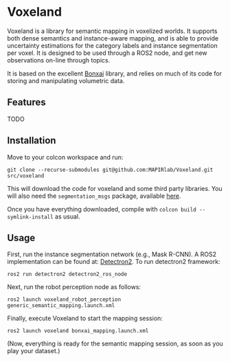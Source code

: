 # Voxeland
Voxeland is a library for semantic mapping in voxelized worlds. It supports both dense semantics and instance-aware mapping, and is able to provide uncertainty estimations for the category labels and instance segmentation per voxel. It is designed to be used through a ROS2 node, and get new observations on-line through topics.

It is based on the excellent [Bonxai](https://github.com/facontidavide/Bonxai) library, and relies on much of its code for storing and manipulating volumetric data.

## Features
TODO

## Installation
Move to your colcon workspace and run:

```git clone --recurse-submodules git@github.com:MAPIRlab/Voxeland.git src/voxeland```

This will download the code for voxeland and some third party libraries. You will also need the `segmentation_msgs` package, available [here](https://github.com/MAPIRlab/instance_segmentation).

Once you have everything downloaded, compile with `colcon build --symlink-install` as usual.

## Usage

First, run the instance segmentation network (e.g., Mask R-CNN). A ROS2 implementation can be found at: [Detectron2](https://github.com/MAPIRlab/Detectron2_ros). To run detectron2 framework:

`ros2 run detectron2 detectron2_ros_node`

Next, run the robot perception node as follows:

`ros2 launch voxeland_robot_perception generic_semantic_mapping.launch.xml`

Finally, execute Voxeland to start the mapping session:

`ros2 launch voxeland bonxai_mapping.launch.xml`

(Now, everything is ready for the semantic mapping session, as soon as you play your dataset.)
